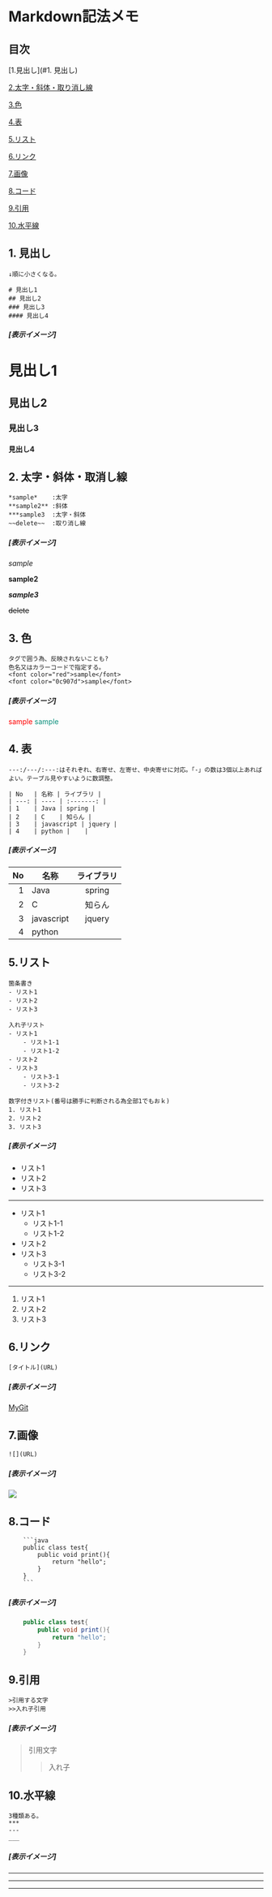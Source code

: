 # Markdown記法メモ 

## 目次 
[1.見出し](#1. 見出し) 

[2.太字・斜体・取り消し線](#2) 

[3.色](#3) 

[4.表](#4) 

[5.リスト](#5) 

[6.リンク](#6) 

[7.画像](#7) 

[8.コード](#8) 

[9.引用](#9) 

[10.水平線](#10) 

## 1. 見出し 
```
↓順に小さくなる。

# 見出し1
## 見出し2
### 見出し3
#### 見出し4
```
##### [表示イメージ]
# 見出し1
## 見出し2
### 見出し3
#### 見出し4


## 2. 太字・斜体・取消し線 
```
*sample*    :太字
**sample2** :斜体
***sample3  :太字・斜体
~~delete~~  :取り消し線
```
##### [表示イメージ] 
*sample*  

**sample2**  

***sample3***  

~~delete~~    


## 3. 色 
```
タグで囲う為、反映されないことも?
色名又はカラーコードで指定する。
<font color="red">sample</font>
<font color="0c907d">sample</font>
``` 
##### [表示イメージ] 
<font color="red">sample</font>
<font color="0c907d">sample</font>

## 4. 表 
```
---:/---/:---:はそれぞれ、右寄せ、左寄せ、中央寄せに対応。「-」の数は3個以上あればよい。テーブル見やすいように数調整。

| No   | 名称 | ライブラリ |
| ---: | ---- | :-------: |
| 1    | Java | spring |
| 2    | C    | 知らん |
| 3    | javascript | jquery |
| 4    | python |    |

```
##### [表示イメージ] 
| No   | 名称 | ライブラリ |
| ---: | ---- | :-------: |
| 1    | Java | spring |
| 2    | C    | 知らん |
| 3    | javascript | jquery |
| 4    | python |    |

## 5.リスト 
```
箇条書き
- リスト1
- リスト2
- リスト3

入れ子リスト
- リスト1
    - リスト1-1
    - リスト1-2
- リスト2
- リスト3
    - リスト3-1
    - リスト3-2

数字付きリスト(番号は勝手に判断される為全部1でもおｋ)
1. リスト1
2. リスト2
3. リスト3

```
##### [表示イメージ] 
- リスト1
- リスト2
- リスト3
---
- リスト1
    - リスト1-1
    - リスト1-2
- リスト2
- リスト3
    - リスト3-1
    - リスト3-2
---
1. リスト1
1. リスト2
1. リスト3

## 6.リンク 
```
[タイトル](URL)
```
##### [表示イメージ] 
[MyGit](https://github.com/70ekanetugu/memo)

## 7.画像 
```
![](URL)
```
##### [表示イメージ] 
![](https://github.com/70ekanetugu/memo/sample)

## 8.コード 
```
    ```java
    public class test{
        public void print(){
            return "hello";
        }
    }
    ```
```
##### [表示イメージ] 
```java
    public class test{
        public void print(){
            return "hello";
        }
    }
```

## 9.引用
```
>引用する文字
>>入れ子引用

```
##### [表示イメージ] 
>引用文字
>>入れ子

## 10.水平線
```
3種類ある。
*** 
---
___
```
##### [表示イメージ] 
***
---
___

